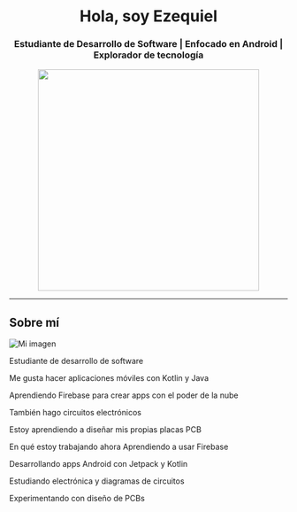 <h1 align="center">Hola, soy Ezequiel</h1>
<h3 align="center">Estudiante de Desarrollo de Software | Enfocado en Android | Explorador de tecnología</h3>

<p align="center">
  <img src="https://media.tenor.com/0AV2zWjG54YAAAAC/hacker-hackerman.gif" width="400"/>
</p>

---

## Sobre mí


  ![Mi imagen](descarga(1).png)


Estudiante de desarrollo de software

Me gusta hacer aplicaciones móviles con Kotlin y Java

Aprendiendo Firebase para crear apps con el poder de la nube

También hago circuitos electrónicos

Estoy aprendiendo a diseñar mis propias placas PCB

En qué estoy trabajando ahora
Aprendiendo a usar Firebase

Desarrollando apps Android con Jetpack y Kotlin

Estudiando electrónica y diagramas de circuitos

Experimentando con diseño de PCBs
